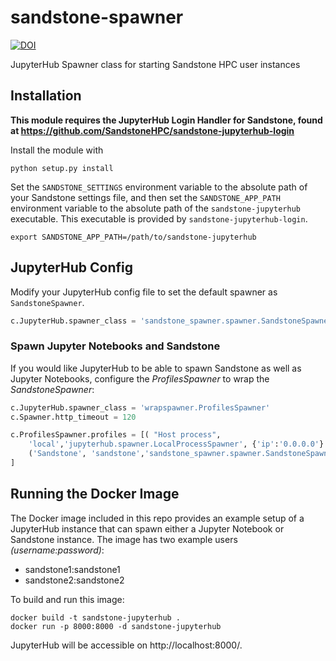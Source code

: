 # sandstone-spawner
[![DOI](https://zenodo.org/badge/86104298.svg)](https://zenodo.org/badge/latestdoi/86104298)

JupyterHub Spawner class for starting Sandstone HPC user instances

## Installation
**This module requires the JupyterHub Login Handler for Sandstone, found at https://github.com/SandstoneHPC/sandstone-jupyterhub-login**

Install the module with
```
python setup.py install
```

Set the `SANDSTONE_SETTINGS` environment variable to the absolute path of your Sandstone settings file, and then set the `SANDSTONE_APP_PATH` environment variable to the absolute path of the `sandstone-jupyterhub` executable. This executable is provided by `sandstone-jupyterhub-login`.
```
export SANDSTONE_APP_PATH=/path/to/sandstone-jupyterhub
```

## JupyterHub Config
Modify your JupyterHub config file to set the default spawner as `SandstoneSpawner`.
```python
c.JupyterHub.spawner_class = 'sandstone_spawner.spawner.SandstoneSpawner'
```

### Spawn Jupyter Notebooks and Sandstone
If you would like JupyterHub to be able to spawn Sandstone as well as Jupyter Notebooks, configure the _ProfilesSpawner_ to wrap the _SandstoneSpawner_:
```python
c.JupyterHub.spawner_class = 'wrapspawner.ProfilesSpawner'
c.Spawner.http_timeout = 120

c.ProfilesSpawner.profiles = [( "Host process",
    'local','jupyterhub.spawner.LocalProcessSpawner', {'ip':'0.0.0.0'} ),
    ('Sandstone', 'sandstone','sandstone_spawner.spawner.SandstoneSpawner', {}),
]
```

## Running the Docker Image
The Docker image included in this repo provides an example setup of a JupyterHub instance that can spawn either a Jupyter Notebook or Sandstone instance. The image has two example users _(username:password)_:
* sandstone1:sandstone1
* sandstone2:sandstone2

To build and run this image:
```
docker build -t sandstone-jupyterhub .
docker run -p 8000:8000 -d sandstone-jupyterhub
```

JupyterHub will be accessible on http://localhost:8000/.
